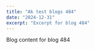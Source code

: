 ```yaml
---
title: "Ak test blogs 484"
date: "2024-12-31"
excerpt: "Excerpt for blog 484"
---
```


Blog content for blog 484